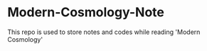 # Modern-Cosmology-Note
This repo is used to store notes and codes while reading 'Modern Cosmology'
